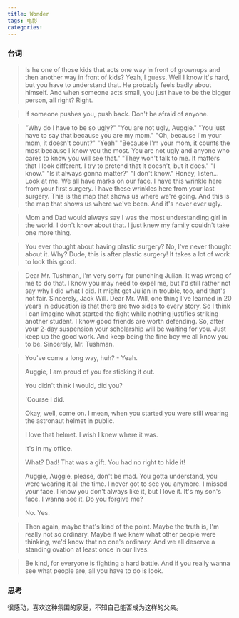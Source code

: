 ```yaml
---
title: Wonder
tags: 电影
categories:
---
```


### 台词
> Is he one of those kids that acts one way in front of grownups and then another way in front of kids?
> Yeah, I guess.
> Well I know it's hard, but you have to understand that. He probably feels badly about himself. And when someone acts small, you just have to be the bigger person, all right?
> Right.

> If someone pushes you, push back. Don't be afraid of anyone.

> "Why do I  have to be so ugly?"
> "You are not ugly, Auggie."
> "You just have to say that because you are my mom."
> "Oh, because I'm your mom, it doesn't count?"
> "Yeah"
> "Because I'm your mom, it counts the most because I know you the most. You are not ugly and anyone who cares to know you will see that."
> "They won't talk to me. It matters that I look different. I try to pretend that it doesn't, but it does."
> "I know."
> "Is it always gonna matter?"
> "I don't know."
> Honey, listen... Look at me. We all have marks on our face. I have this wrinkle here from your first surgery. I have these wrinkles here from your last surgery. This is the map that shows us where we're going. And this is the map that shows us where we've been. And it's never ever ugly.

> Mom and Dad would always say I was the most understanding girl in the world. I don't know about that. I just knew my family couldn't take one more thing.

> You ever thought about having plastic surgery?
> No, I've never thought about it. Why? Dude, this is after plastic surgery! It takes a lot of work to look this good.

> Dear Mr. Tushman, I'm very sorry for punching Julian. It was wrong of me to do that. I know you may need to expel me, but I'd still rather not say why I did what I did. It might get Julian in trouble, too, and that's not fair. Sincerely, Jack Will.
> Dear Mr. Will, one thing I've learned in 20 years in education is that there are two sides to every story. So I think I can imagine what started the fight while nothing justifies striking another student. I know good friends are worth defending. So, after your 2-day suspension your scholarship will be waiting for you. Just keep up the good work. And keep being the fine boy we all know you to be. Sincerely, Mr. Tushman.



> You've come a long way, huh? - Yeah.
>
> Auggie, I am proud of you for sticking it out.
>
> You didn't think I would, did you?
>
> 'Course I did.
>
> Okay, well, come on. I mean, when you started you were still wearing the astronaut helmet in public.
>
> I love that helmet. I wish I knew where it was.
>
> It's in my office.
>
> What? Dad! That was a gift. You had no right to hide it!
>
> Auggie, Auggie, please, don't be mad. You gotta understand, you were wearing it all the time. I never got to see you anymore. I missed your face. I know you don't always like it, but I love it. It's my son's face. I wanna see it. Do you forgive me?
>
> No. Yes.



> Then again, maybe that's kind of the point. Maybe the truth is, I'm really not so ordinary. Maybe if we knew what other people were thinking, we'd know that no one's ordinary. And we all deserve a standing ovation at least once in our lives.



> Be kind, for everyone is fighting a hard battle. And if you really wanna see what people are, all you have to do is look.



### 思考

很感动，喜欢这种氛围的家庭，不知自己能否成为这样的父亲。